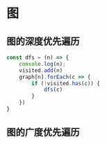# 图
## 图的深度优先遍历
```js
const dfs = (n) => {
    console.log(n);
    visited.add(n)
    graph[n].forEach(c => {
        if (!visited.has(c)) {
            dfs(c)
        }
    })
}
```
## 图的广度优先遍历